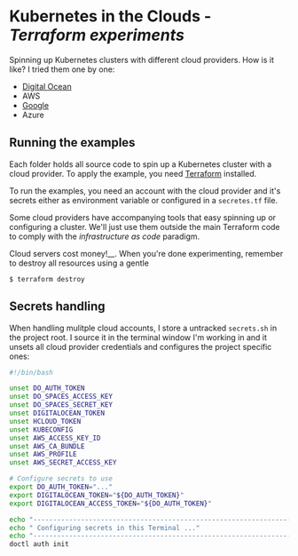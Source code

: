 # Kubernetes in the Clouds - _Terraform experiments_

Spinning up Kubernetes clusters with different cloud providers. How is it like? I tried them one by one:

* [Digital Ocean](digital-ocean/)
* AWS
* [Google](google/)
* Azure

## Running the examples

Each folder holds all source code to spin up a Kubernetes cluster with a
cloud provider. To apply the example, you need [Terraform](https://terraform.io)
installed.

To run the examples, you need an account with the cloud provider and it's 
secrets either as environment variable or configured in a `secretes.tf` file.

Some cloud providers have accompanying tools that easy spinning up or configuring
a cluster. We'll just use them outside the main Terraform code to comply with
the _infrastructure as code_ paradigm.

Cloud servers cost money!__. When you're done experimenting, remember to destroy 
all resources using a gentle

```
$ terraform destroy
```

## Secrets handling

When handling mulitple cloud accounts, I store a untracked `secrets.sh` in the project
root. I source it in the terminal window I'm working in and it unsets all cloud provider
credentials and configures the project specific ones:

```bash
#!/bin/bash

unset DO_AUTH_TOKEN
unset DO_SPACES_ACCESS_KEY
unset DO_SPACES_SECRET_KEY
unset DIGITALOCEAN_TOKEN
unset HCLOUD_TOKEN
unset KUBECONFIG
unset AWS_ACCESS_KEY_ID
unset AWS_CA_BUNDLE
unset AWS_PROFILE
unset AWS_SECRET_ACCESS_KEY

# Configure secrets to use
export DO_AUTH_TOKEN="..."
export DIGITALOCEAN_TOKEN="${DO_AUTH_TOKEN}"
export DIGITALOCEAN_ACCESS_TOKEN="${DO_AUTH_TOKEN}"

echo "-----------------------------------------------------------------"
echo " Configuring secrets in this Terminal ..."
echo "-----------------------------------------------------------------"
doctl auth init
```